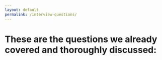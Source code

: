```yaml
---
layout: default
permalink: /interview-questions/
---
```


<h1>These are the questions we already covered and thoroughly discussed:</h1>
